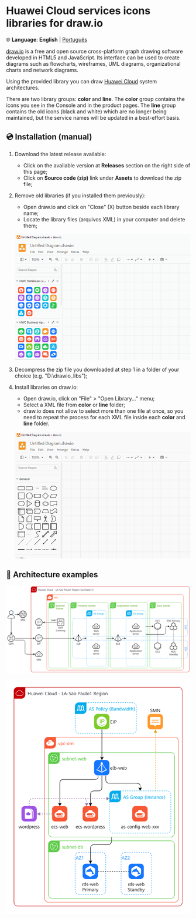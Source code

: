 # Huawei Cloud services icons libraries for draw.io

🌐 **Language**: **English** | [Português](./README.pt.md)

[draw.io](https://www.drawio.com/) is a free and open source cross-platform
graph drawing software developed in HTML5 and JavaScript. Its interface can be
used to create diagrams such as flowcharts, wireframes, UML diagrams,
organizational charts and network diagrams.

Using the provided library you can draw [Huawei Cloud](https://www.huaweicloud.com/intl/en-us/)
system architectures.

There are two library groups: **color** and **line**. The **color** group
contains the icons you see in the Console and in the product pages. The **line**
group contains the old icons (black and white) which are no longer being
maintained, but the service names will be updated in a best-effort basis.

## 💿 Installation (manual)

1. Download the latest release available:
   - Click on the available version at **Releases** section on the right side
     of this page;
   - Click on **Source code (zip)** link under **Assets** to download the zip file;
2. Remove old libraries (if you installed them previously):
   - Open draw.io and click on "Close" (X) button beside each library name;
   - Locate the library files (arquivos XML) in your computer and delete them;

   ![Removing libraries from draw.io](img/drawio-remove-library.gif)

3. Decompress the zip file you downloaded at step 1 in a folder of your choice
   (e.g. "D:\drawio_libs");
4. Install libraries on draw.io:
   - Open draw.io, click on "File" > "Open Library..." menu;
   - Select a XML file from **color** or **line** folder;
   - draw.io does not allow to select more than one file at once, so you need
     to repeat the process for each XML file inside each **color** and **line**
     folder.

   ![Adding libraries to draw.io](img/drawio-install-library.gif)

## 🌟 Architecture examples

![Architecture 1](img/architecture-1.png)

![Architecture 2](img/architecture-2.png)
